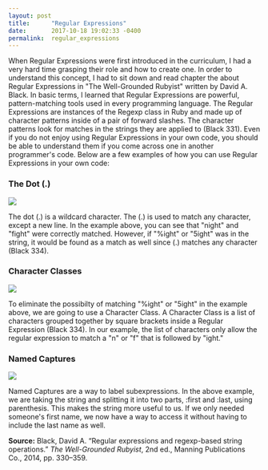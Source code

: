 ```yaml
---
layout: post
title:      "Regular Expressions"
date:       2017-10-18 19:02:33 -0400
permalink:  regular_expressions
---
```



When Regular Expressions were first introduced in the curriculum, I had a very hard time grasping their role and how to create one.  In order to understand this concept, I had to sit down and read chapter the about Regular Expressions in "The Well-Grounded Rubyist" written by David A. Black.  In basic terms, I learned that Regular Expressions are powerful, pattern-matching tools used in every programming language.  The Regular Expressions are instances of the Regexp class in Ruby and made up of character patterns inside of a pair of forward slashes.  The character patterns look for matches in the strings they are applied to (Black 331).  Even if you do not enjoy using Regular Expressions in your own code, you should be able to understand them if you come across one in another programmer's code.  Below are a few examples of how you can use Regular Expressions in your own code:
### The Dot (.)
![](https://imgur.com/n5VgBse.jpg)

The dot (.) is a wildcard character. The (.) is used to match any character, except a new line. In the example above, you can see that "night" and "fight" were correctly matched.  However, if "%ight" or "5ight" was in the string, it would be found as a match as well since (.) matches any character (Black 334).
### Character Classes
![](https://imgur.com/tSTrJOV.jpg)

To eliminate the possibilty of matching "%ight" or "5ight" in the example above, we are going to use a Character Class. A Character Class is a list of characters grouped together by square brackets  inside a Regular Expression (Black 334). In our example, the list of characters only allow the regular expression to match a "n" or "f" that is followed by "ight."
### Named Captures
![](https://imgur.com/OpTFuEs.jpg)

Named Captures are a way to label subexpressions. In the above example, we are taking the string and splitting it into two parts, :first and :last, using parenthesis. This makes the string more useful to us. If we only needed someone's first name, we now have a way to access it without having to include the last name as well.

**Source:**
Black, David A. “Regular expressions and regexp-based string operations.” *The Well-Grounded Rubyist*, 2nd ed., Manning Publications Co., 2014, pp. 330–359.
